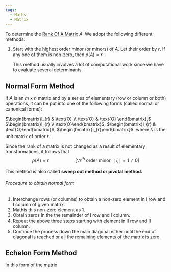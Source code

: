 ```yaml
---
tags:
  - Maths
  - Matrix
---
```

To determine the [Rank Of A Matrix](Rank%20Of%20A%20Matrix.md) $A$. We adopt the following different methods:
1. Start with the highest order minor (or minors) of $A$. Let their order by $r$. If any one of them is non-zero, then $\rho(A)=r$.
   
   This method usually involves a lot of computational work since we have to evaluate several determinants.
## Normal Form Method
If $A$ is an $m\times n$ matrix and by a series of elementary (row or column or both) operations, it can be put into one of the following forms (called normal or canonical forms):

$\begin{bmatrix}I_{r}  & \text{O} \\ \text{O} & \text{O} \end{bmatrix},$ $\begin{bmatrix}I_{r} \\ \text{O}\end{bmatrix}$, $\begin{bmatrix}I_{r} & \text{O}\end{bmatrix}$, $\begin{bmatrix}I_{r}\end{bmatrix}$, where $I_{r}$ is the unit matrix of order $r$. 

Since the rank of a matrix is not changed as a result of elementary transformations, it follows that 
$$\rho(A)=r \quad \quad \quad \quad \quad[\because r^{th} \text{ order minor } \mid I_{r }\mid =1 \ne 0]$$

This method is also called **sweep out method or pivotal method.**
###### Procedure to obtain normal form
1. Interchange rows (or columns) to obtain a non-zero element in $\text{I}$ row and $\text{I}$ column of given matrix.
2. Mathis this non-zero element as $1$.
3. Obtain zeros in the the remainder of $\text{I}$ row and $\text{I}$ column.
4. Repeat the above three steps starting with element in $\text{II}$ row and $\text{II}$ column.
5. Continue the process down the main diagonal either until the end of diagonal is reached or all the remaining elements of the matrix is zero.
## Echelon Form Method
In this form of the matrix

   